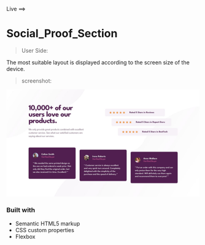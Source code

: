 Live ==>

# Social_Proof_Section

> User Side:

 The most suitable layout is displayed according to the screen size of the device.
 
> screenshot:

 ![screenshot](/images/desktop-design.jpg "Desktop Design")

### Built with
- Semantic HTML5 markup
- CSS custom properties
- Flexbox